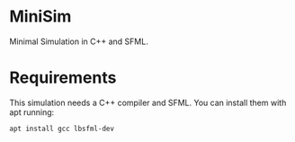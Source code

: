# MiniSim
Minimal Simulation in C++ and SFML.

# Requirements
This simulation needs a C++ compiler and SFML. You can install them with apt running:
```bash
apt install gcc lbsfml-dev
```